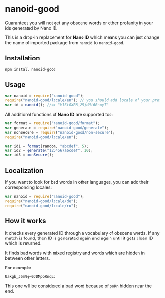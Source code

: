 # nanoid-good

Guarantees you will not get any obscene words or other profanity in your ids generated by [Nano ID](https://github.com/ai/nanoid).

This is a drop-in replacement for **Nano ID** which means you can just change the name of imported package from `nanoid` to `nanoid-good`.

## Installation

```shell
npm install nanoid-good
```

## Usage

```js
var nanoid = require("nanoid-good");
require("nanoid-good/locale/en"); // you should add locale of your preferred language
var id = nanoid(); //=> "V1StGXR8_Z5jdHi6B~myT"
```

All additional functions of **Nano ID** are supported too:

```js
var format = require("nanoid-good/format");
var generate = require("nanoid-good/generate");
var nonSecure = require("nanoid-good/non-secure");
require("nanoid-good/locale/en");

var id1 = format(random, "abcdef", 5);
var id2 = generate("1234567abcdef", 10);
var id3 = nonSecure();
```

## Localization

If you want to look for bad words in other languages, you can add their corresponding locales:

```js
var nanoid = require("nanoid-good");
require("nanoid-good/locale/de");
require("nanoid-good/locale/ru");
```

## How it works

It checks every generated ID through a vocabulary of obscene words. If any match is found, then ID is generated again and again until it gets clean ID which is returned.

It finds bad words with mixed registry and words which are hidden in between other letters. 

For example:

`Uakgb_J5m9g~0JDMpoRnqLJ`

This one will be considered a bad word because of `poRn` hidden near the end.